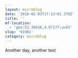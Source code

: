 ```yaml
---
layout: microblog
date: '2018-02-03T17:13:01.370Z'
title: ''
mf-location:
  - 'geo:52.36616,4.87177;u=65'
slug: '61981'
category: microblog
---
```

Another day, another test
